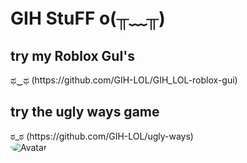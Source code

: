 # GIH StuFF o(╥﹏╥)

<body>
<div>
<h2>try my Roblox GuI's</h2>ಥ‿ಥ
   (https://github.com/GIH-LOL/GIH_LOL-roblox-gui)
</div>

<div>
<h2>try the ugly ways game</h2>ಠ_ಠ	
   (https://github.com/GIH-LOL/ugly-ways)
</div>
<style>
img {
  border-radius: 50%;
}
</style>
<img src="https://cdn.discordapp.com/attachments/767055759389098034/1284547331722706945/e1118f4f-5e8a-4634-999e-e9bfe9a5bbf1.png?ex=66e7076d&is=66e5b5ed&hm=eed3e867f4bbf1b986ab759d34bd1f2fac47e24d00933e098135505c5e7d0f33&" alt="Avatar">
</body>










